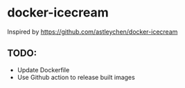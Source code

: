 # docker-icecream

Inspired by https://github.com/astleychen/docker-icecream


## TODO:

- Update Dockerfile
- Use Github action to release built images


